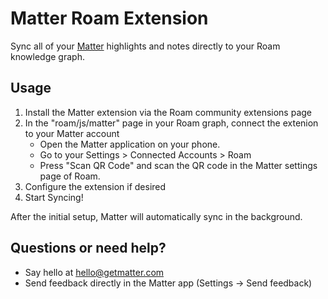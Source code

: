 # Matter Roam Extension

Sync all of your [Matter](https://hq.getmatter.com) highlights and notes directly to your Roam knowledge graph.

## Usage

1. Install the Matter extension via the Roam community extensions page
2. In the "roam/js/matter" page in your Roam graph, connect the extenion to your Matter account
    * Open the Matter application on your phone.
    * Go to your Settings > Connected Accounts > Roam
    * Press "Scan QR Code" and scan the QR code in the Matter settings page of Roam.
4. Configure the extension if desired
5. Start Syncing!

After the initial setup, Matter will automatically sync in the background.

## Questions or need help?
* Say hello at hello@getmatter.com
* Send feedback directly in the Matter app (Settings -> Send feedback)
